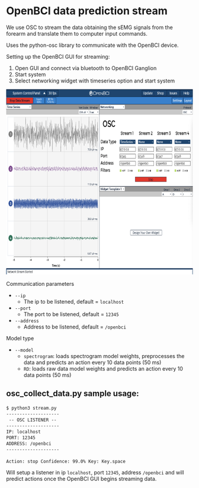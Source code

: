 # OpenBCI data prediction stream

We use OSC to stream the data obtaining the sEMG signals from the forearm and translate them to computer input commands.

Uses the python-osc library to communicate with the OpenBCI device.

Setting up the OpenBCI GUI for streaming:

1) Open GUI and connect via bluetooth to OpenBCI Ganglion
2) Start system
3) Select networking widget with timeseries option and start system

<p align="center">
  <img width="800" height="500" src="../images/open_bci_gui.png">
</p>

Communication parameters

* `--ip`
  * The ip to be listened, default = `localhost`
* `--port`
  * The port to be listened, default = `12345`
* `--address`
  * Address to be listened, default = `/openbci`


Model type
* `--model`
  * `spectrogram`: loads spectrogram model weights, preprocesses the data and predicts an action every 10 data points (50 ms)
  * `RD`: loads raw data model weights and predicts an action every 10 data points (50 ms)

## osc_collect_data.py sample usage:
```
$ python3 stream.py
--------------------
 -- OSC LISTENER --
--------------------
IP: localhost
PORT: 12345
ADDRESS: /openbci
--------------------

Action: stop Confidence: 99.0% Key: Key.space
```
Will setup a listener in ip `localhost`, port `12345`, address `/openbci` and will predict actions once the OpenBCI GUI begins streaming data. 
